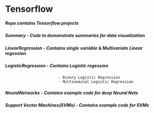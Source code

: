 # Tensorflow
##### Repo contains Tensorflow projects


##### Summary           - *Code to demonstrate summaries for data visualization*
##### LinearRegression  - *Contains single variable & Multivariate Linear regession* 
##### LogisticRegression  - *Contains Logistic regession* 
                            - Binary Logistic Regression
                            - Multinominal Logistic Regression
##### NeuralNetworks    - *Contains example code for deep Neural Nets* 
##### Support Vector Machines(SVMs)    - *Contains example code for SVMs* 
